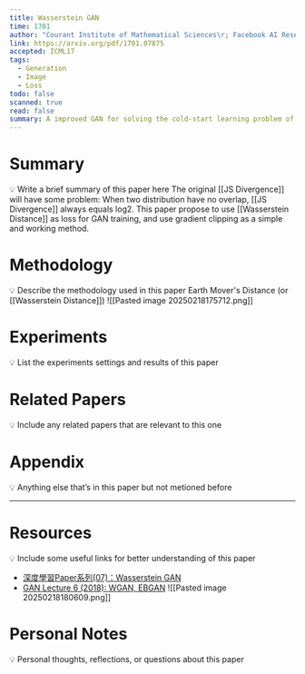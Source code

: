 ```yaml
---
title: Wasserstein GAN
time: 1701
author: "Courant Institute of Mathematical Sciences\r; Facebook AI Research"
link: https://arxiv.org/pdf/1701.07875
accepted: ICML17
tags:
  - Generation
  - Image
  - Loss
todo: false
scanned: true
read: false
summary: A improved GAN for solving the cold-start learning problem of JS divergence.
---
```

# Summary
💡 Write a brief summary of this paper here
The original [[JS Divergence]] will have some problem: When two distribution have no overlap, [[JS Divergence]] always equals log2. 
This paper propose to use [[Wasserstein Distance]] as loss for GAN training, and use gradient clipping as a simple and working method.
# Methodology
💡 Describe the methodology used in this paper
Earth Mover's Distance (or [[Wasserstein Distance]])
![[Pasted image 20250218175712.png]]
# Experiments
💡 List the experiments settings and results of this paper

# Related Papers
💡 Include any related papers that are relevant to this one

# Appendix
💡 Anything else that’s in this paper but not metioned before

---
# Resources
💡 Include some useful links for better understanding of this paper
- [深度學習Paper系列(07)：Wasserstein GAN](https://tomohiroliu22.medium.com/%E6%B7%B1%E5%BA%A6%E5%AD%B8%E7%BF%92paper%E7%B3%BB%E5%88%97-07-wasserstein-gan-715d84f58545)
- [GAN Lecture 6 (2018): WGAN, EBGAN](https://www.youtube.com/watch?v=3JP-xuBJsyc)
![[Pasted image 20250218180609.png]]
# Personal Notes
💡 Personal thoughts, reflections, or questions about this paper